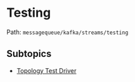 # Testing

Path: `messagequeue/kafka/streams/testing`

## Subtopics
- [Topology Test Driver](./topology_test_driver/README.md)
